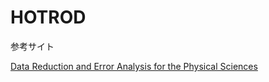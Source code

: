 # HOTROD

参考サイト

[Data Reduction and Error Analysis for the Physical Sciences](http://highered.mheducation.com/sites/0072472278/student_view0/downloading_programs.html#)

